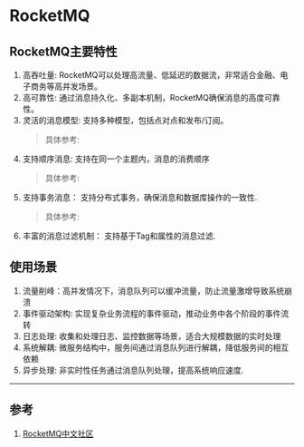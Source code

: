 # RocketMQ

## RocketMQ主要特性
1. 高吞吐量: RocketMQ可以处理高流量、低延迟的数据流，非常适合金融、电子商务等高并发场景。
2. 高可靠性: 通过消息持久化、多副本机制，RocketMQ确保消息的高度可靠性。
3. 灵活的消息模型: 支持多种模型，包括点对点和发布/订阅。
    > 具体参考:[]()
4. 支持顺序消息: 支持在同一个主题内，消息的消费顺序
    >  具体参考:[]()
5. 支持事务消息： 支持分布式事务，确保消息和数据库操作的一致性.
    > 具体参考:[]()
6. 丰富的消息过滤机制： 支持基于Tag和属性的消息过滤.

## 使用场景
1. 流量削峰：高并发情况下，消息队列可以缓冲流量，防止流量激增导致系统崩溃
2. 事件驱动架构: 实现复杂业务流程的事件驱动，推动业务中各个阶段的事件流转
3. 日志处理: 收集和处理日志、监控数据等场景，适合大规模数据的实时处理
4. 系统解耦: 微服务结构中，服务间通过消息队列进行解耦，降低服务间的相互依赖
5. 异步处理: 非实时性任务通过消息队列处理，提高系统响应速度.

---

## 参考
1. [RocketMQ中文社区](https://rocketmq.io/?spm=5176.29160081.0.0.30a2666bMSVrr1)